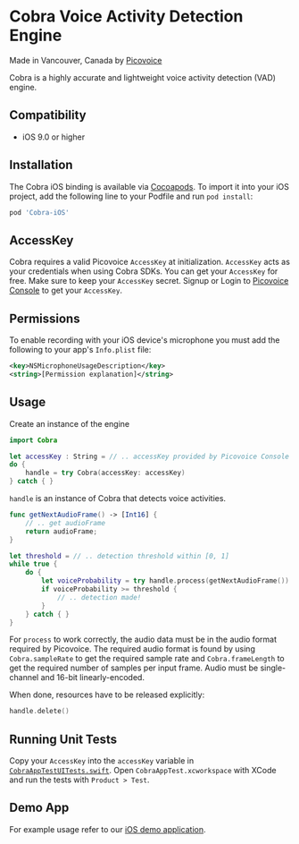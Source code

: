 # Cobra Voice Activity Detection Engine

Made in Vancouver, Canada by [Picovoice](https://picovoice.ai)

Cobra is a highly accurate and lightweight voice activity detection (VAD) engine.

## Compatibility

- iOS 9.0 or higher

## Installation

The Cobra iOS binding is available via [Cocoapods](https://cocoapods.org/pods/Rhino-iOS). To import it into your iOS project, add the following line to your Podfile and run `pod install`: 

```ruby
pod 'Cobra-iOS'
```

## AccessKey

Cobra requires a valid Picovoice `AccessKey` at initialization. `AccessKey` acts as your credentials when using Cobra SDKs.
You can get your `AccessKey` for free. Make sure to keep your `AccessKey` secret.
Signup or Login to [Picovoice Console](https://console.picovoice.ai/) to get your `AccessKey`.

## Permissions

To enable recording with your iOS device's microphone you must add the following to your app's `Info.plist` file:
```xml
<key>NSMicrophoneUsageDescription</key>
<string>[Permission explanation]</string>
```

## Usage

Create an instance of the engine

```swift
import Cobra

let accessKey : String = // .. accessKey provided by Picovoice Console (https://console.picovoice.ai/)
do {
    handle = try Cobra(accessKey: accessKey)
} catch { }
```

`handle` is an instance of Cobra that detects voice activities.

```swift
func getNextAudioFrame() -> [Int16] {
    // .. get audioFrame
    return audioFrame;
}

let threshold = // .. detection threshold within [0, 1] 
while true {
    do {
        let voiceProbability = try handle.process(getNextAudioFrame())
        if voiceProbability >= threshold {
            // .. detection made!
        }
    } catch { }
}
```

For `process` to work correctly, the audio data must be in the audio format required by Picovoice.
The required audio format is found by using `Cobra.sampleRate` to get the required sample rate and `Cobra.frameLength` to get the required number of samples per input frame. Audio must be single-channel and 16-bit linearly-encoded.

When done, resources have to be released explicitly:

```swift
handle.delete()
```

## Running Unit Tests

Copy your `AccessKey` into the `accessKey` variable in [`CobraAppTestUITests.swift`](CobraAppTest/CobraAppTestUITests/CobraAppTestUITests.swift). Open `CobraAppTest.xcworkspace` with XCode and run the tests with `Product > Test`.

## Demo App

For example usage refer to our [iOS demo application](/demo/ios).
